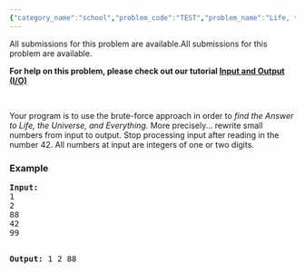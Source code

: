 ```yaml
---
{"category_name":"school","problem_code":"TEST","problem_name":"Life, the Universe, and Everything","languages_supported":{"0":"ADA","1":"ASM","2":"BASH","3":"BF","4":"C","5":"C99 strict","6":"CAML","7":"CLOJ","8":"CLPS","9":"COB","10":"CPP 4.3.2","11":"CPP 6.3","12":"CPP14","13":"CS2","14":"D","15":"ERL","16":"FORT","17":"FS","18":"GO","19":"HASK","20":"ICK","21":"ICON","22":"JAVA","23":"JS","24":"kotlin","25":"LISP clisp","26":"LISP sbcl","27":"LUA","28":"NEM","29":"NICE","30":"NODEJS","31":"PAS fpc","32":"PAS gpc","33":"PERL","34":"PERL6","35":"PHP","36":"PIKE","37":"PRLG","38":"PYPY","39":"PYTH","40":"PYTH 3.5","41":"RUBY","42":"rust","43":"SCALA","44":"SCM chicken","45":"SCM guile","46":"SCM qobi","47":"ST","48":"swift","49":"TCL","50":"TEXT","51":"WSPC"},"max_timelimit":10,"source_sizelimit":50000,"problem_author":"admin","problem_tester":null,"date_added":"23-02-2009","tags":{"0":"admin","1":"cakewalk","2":"conditions","3":"input"},"time":{"view_start_date":1514556120,"submit_start_date":1514556120,"visible_start_date":1514556120,"end_date":1735669800},"layout":"problem"}
---
```

<span class="solution-visible-txt">All submissions for this problem are available.</span><span class="solution-visible-txt">All submissions for this problem are available.</span><p><b>For help on this problem, please check out our tutorial <a href="http://blog.codechef.com/2009/02/24/54/">Input and Output (I/O)</a></b></p><br>

<p>Your program is to use the brute-force approach in order to <i>find the Answer to Life, the Universe, and Everything.</i> More precisely... rewrite small numbers from input to output. Stop processing input after reading in the number 42. All numbers at input are integers of one or two digits.</p>

<h3>Example</h3>
<pre>
<b>Input:</b>
1
2
88
42
99

<b>Output:</b>
1
2
88
</pre>